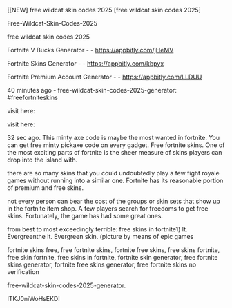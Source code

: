 [[NEW] free wildcat skin codes 2025 [free wildcat skin codes 2025]

Free-Wildcat-Skin-Codes-2025

free wildcat skin codes 2025

Fortnite V Bucks Generator - - https://appbitly.com/jHeMV

Fortnite Skins Generator - - https://appbitly.com/kbpyx

Fortnite Premium Account Generator - - https://appbitly.com/LLDUU

40 minutes ago - free-wildcat-skin-codes-2025-generator: #freefortniteskins

visit here:

visit here:

32 sec ago. This minty axe code is maybe the most wanted in fortnite. You can get free minty pickaxe code on every gadget. Free fortnite skins. One of the most exciting parts of fortnite is the sheer measure of skins players can drop into the island with.

there are so many skins that you could undoubtedly play a few fight royale games without running into a similar one. Fortnite has its reasonable portion of premium and free skins.

not every person can bear the cost of the groups or skin sets that show up in the fortnite item shop. A few players search for freedoms to get free skins. Fortunately, the game has had some great ones.

from best to most exceedingly terrible: free skins in fortnite1) lt. Evergreenthe lt. Evergreen skin. (picture by means of epic games

fortnite skins free, free fortnite skins, fortnite free skins, free skins fortnite, free skin fortnite, free skins in fortnite, fortnite skin generator, free fortnite skins generator, fortnite free skins generator, free fortnite skins no verification

free-wildcat-skin-codes-2025-generator.

ITKJ0niWoHsEKDI

